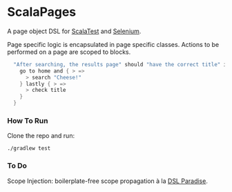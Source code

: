 # ScalaPages #

A page object DSL for [ScalaTest](http://www.scalatest.org/) and [Selenium](http://www.scalatest.org/user_guide/using_selenium).

Page specific logic is encapsulated in page specific classes. Actions to be performed on a page are scoped to blocks.

```scala
  "After searching, the results page" should "have the correct title" in {
    go to home and { > =>
      > search "Cheese!"
    } lastly { > =>
      > check title
    }
  } 
```

### How To Run ###

Clone the repo and run:

```
./gradlew test
```

### To Do ###

Scope Injection: boilerplate-free scope propagation à la [DSL Paradise](https://github.com/dsl-paradise/dsl-paradise).
